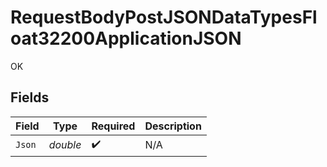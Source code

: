 # RequestBodyPostJSONDataTypesFloat32200ApplicationJSON

OK


## Fields

| Field              | Type               | Required           | Description        |
| ------------------ | ------------------ | ------------------ | ------------------ |
| `Json`             | *double*           | :heavy_check_mark: | N/A                |